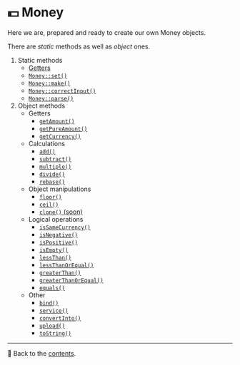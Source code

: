 # 💵 Money
Here we are, prepared and ready to create our own Money objects.

There are *static* methods as well as *object* ones.

1. Static methods
    - [Getters](/docs/04_money/static/getters.md)
    - [`Money::set()`](/docs/04_money/static/set.md)
    - [`Money::make()`](/docs/04_money/static/make.md)
    - [`Money::correctInput()`](/docs/04_money/static/correctInput.md)
    - [`Money::parse()`](/docs/04_money/static/parse.md)
2. Object methods
    - Getters
        - [`getAmount()`](/docs/04_money/object/getAmount.md)
        - [`getPureAmount()`](/docs/04_money/object/getPureAmount.md)
        - [`getCurrency()`](/docs/04_money/object/getCurrency.md)
    - Calculations
        - [`add()`](/docs/04_money/object/add.md)
        - [`subtract()`](/docs/04_money/object/subtract.md)
        - [`multiple()`](/docs/04_money/object/multiple.md)
        - [`divide()`](/docs/04_money/object/divide.md)
        - [`rebase()`](/docs/04_money/object/rebase.md)
    - Object manipulations
        - [`floor()`](/docs/04_money/object/floor.md)
        - [`ceil()`](/docs/04_money/object/ceil.md)
        - [`clone()` (soon)](#)
    - Logical operations
        - [`isSameCurrency()`](/docs/04_money/object/isSameCurrency.md)
        - [`isNegative()`](/docs/04_money/object/isNegative.md)
        - [`isPositive()`](/docs/04_money/object/isPositive.md)
        - [`isEmpty()`](/docs/04_money/object/isEmpty.md)
        - [`lessThan()`](/docs/04_money/object/lessThan.md)
        - [`lessThanOrEqual()`](/docs/04_money/object/lessThanOrEqual.md)
        - [`greaterThan()`](/docs/04_money/object/greaterThan.md)
        - [`greaterThanOrEqual()`](/docs/04_money/object/greaterThanOrEqual.md)
        - [`equals()`](/docs/04_money/object/equals.md)
    - Other
        - [`bind()`](/docs/04_money/object/bind.md)
        - [`service()`](/docs/04_money/object/service.md)
        - [`convertInto()`](/docs/04_money/object/convertInto.md)
        - [`upload()`](/docs/04_money/object/upload.md)
        - [`toString()`](/docs/04_money/object/toString.md)

---

📌 Back to the [contents](/README.md#table-of-contents).
